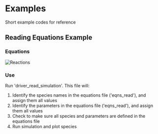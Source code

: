 # Examples
Short example codes for reference

## Reading Equations Example
### Equations
![Reactions](https://github.com/wanguicodes/Examples/Read_Equations/reactions_modeled_in_eqns_read.jpg)

### Use
Run 'driver_read_simulation'. This file will:
1. Identify the species names in the equations file ('eqns_read'), and assign them all values 
2. Identify the parameters in the equations file ('eqns_read'), and assign them all values
3. Check to make sure all species and parameters are defined in the equations file 
4. Run simulation and plot species
